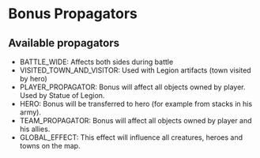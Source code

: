 # Bonus Propagators

## Available propagators

-   BATTLE_WIDE: Affects both sides during battle
-   VISITED_TOWN_AND_VISITOR: Used with Legion artifacts (town visited by hero)
-   PLAYER_PROPAGATOR: Bonus will affect all objects owned by player. Used by Statue of Legion.
-   HERO: Bonus will be transferred to hero (for example from stacks in his army).
-   TEAM_PROPAGATOR: Bonus will affect all objects owned by player and his allies.
-   GLOBAL_EFFECT: This effect will influence all creatures, heroes and towns on the map.